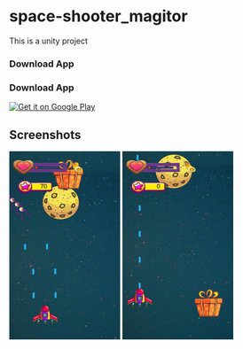 # space-shooter_magitor
This is a unity project

### Download App
### Download App
<a href='https://play.google.com/store/apps/details?id=com.game.shooter.magitor'><img alt='Get it on Google Play' src='https://play.google.com/intl/en_us/badges/images/generic/en_badge_web_generic.png' width="210" height="100"/></a>

## Screenshots
<img src="screenshot/1.jpg" width="200" height="340">

<img src="screenshot/2.jpg" width="200" height="340">
